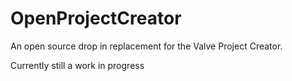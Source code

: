 # OpenProjectCreator
An open source drop in replacement for the Valve Project Creator.

Currently still a work in progress
